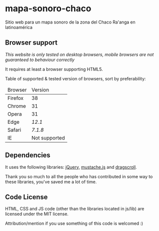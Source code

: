 # mapa-sonoro-chaco
Sitio web para un mapa sonoro de la zona del Chaco Ra'anga en latinoamérica

## Browser support
*This website is only tested on desktop browsers, mobile browsers are not guaranteed to behaviour correctly*

It requires at least a browser supporting HTML5.

Table of supported & tested version of browsers, sort by preferability:
<table>
  <thead><td>Browser</td><td>Version</td></thead>
  <tbody>
    <tr><td>Firefox</td> <td>38</td></tr>
    <tr><td>Chrome</td> <td>31</td></tr>
    <tr><td>Opera</td> <td>31</td></tr>
    <tr><td>Edge</td> <td><i>12.1</i></td></tr>
    <tr><td>Safari</td> <td><i>7.1.8</i></td></tr>
    <tr><td>IE</td> <td>Not supported</td></tr>
  </tbody>
</table>

## Dependencies
It uses the following libraries: [jQuery](http://jquery.com/), [mustache.js](https://github.com/janl/mustache.js) and [dragscroll](https://github.com/asvd/dragscroll).

Thank you so much to all the people who has contributed in some way to these libraries, you've saved me a lot of time.

## Code License
HTML, CSS and JS code (other than the libraries located in js/lib) are licensed under the MIT license.

Attribution/mention if you use something of this code is welcomed :)
